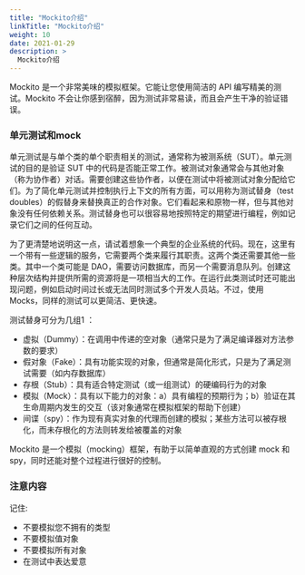 ```yaml
---
title: "Mockito介绍"
linkTitle: "Mockito介绍"
weight: 10
date: 2021-01-29
description: >
  Mockito介绍
---
```




Mockito 是一个非常美味的模拟框架。它能让您使用简洁的 API 编写精美的测试。Mockito 不会让你感到宿醉，因为测试非常易读，而且会产生干净的验证错误。



### 单元测试和mock



单元测试是与单个类的单个职责相关的测试，通常称为被测系统（SUT）。单元测试的目的是验证 SUT 中的代码是否能正常工作。被测试对象通常会与其他对象（称为协作者）对话。需要创建这些协作者，以便在测试中将被测试对象分配给它们。为了简化单元测试并控制执行上下文的所有方面，可以用称为测试替身（test doubles）的假替身来替换真正的合作对象。它们看起来和原物一样，但与其他对象没有任何依赖关系。测试替身也可以很容易地按照特定的期望进行编程，例如记录它们之间的任何互动。

为了更清楚地说明这一点，请试着想象一个典型的企业系统的代码。现在，这里有一个带有一些逻辑的服务，它需要两个类来履行其职责。这两个类还需要其他一些类。其中一个类可能是 DAO，需要访问数据库，而另一个需要消息队列。创建这种层次结构并提供所需的资源将是一项相当大的工作。在运行此类测试时还可能出现问题，例如启动时间过长或无法同时测试多个开发人员站。不过，使用 Mocks，同样的测试可以更简洁、更快速。

测试替身可分为几组1 ：

- 虚拟（Dummy）：在调用中传递的空对象（通常只是为了满足编译器对方法参数的要求）
- 假对象（Fake）：具有功能实现的对象，但通常是简化形式，只是为了满足测试需要（如内存数据库）
- 存根（Stub）：具有适合特定测试（或一组测试）的硬编码行为的对象
- 模拟（Mock）：具有以下能力的对象：a）具有编程的预期行为；b）验证在其生命周期内发生的交互（该对象通常在模拟框架的帮助下创建）
- 间谍（spy）：作为现有真实对象的代理而创建的模拟；某些方法可以被存根化，而未存根化的方法则转发给被覆盖的对象

Mockito 是一个模拟（mocking）框架，有助于以简单直观的方式创建 mock 和 spy，同时还能对整个过程进行很好的控制。

### 注意内容

记住:

- 不要模拟您不拥有的类型
- 不要模拟值对象
- 不要模拟所有对象
- 在测试中表达爱意
